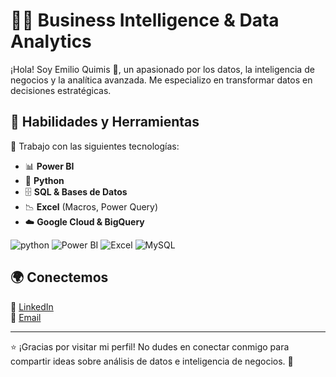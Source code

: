 # 👨‍💻 Business Intelligence & Data Analytics  

¡Hola! Soy Emilio Quimis 👋, un apasionado por los datos, la inteligencia de negocios y la analítica avanzada. Me especializo en transformar datos en decisiones estratégicas.

## 💼 Habilidades y Herramientas  
🚀 Trabajo con las siguientes tecnologías:  
- 📊 **Power BI**  
- 🐍 **Python**  
- 🗄️ **SQL & Bases de Datos**  
- 📉 **Excel** (Macros, Power Query)  
- ☁️ **Google Cloud & BigQuery**
<img  alt="python" src ="https://img.shields.io/badge/Python-14354C?style=for-the-badge&logo=python&logoColor=white"/>
<img alt="Power BI" src="https://img.shields.io/badge/Power%20BI-F2C811?style=for-the-badge&logo=power-bi&logoColor=black"/>
<img alt="Excel" src="https://img.shields.io/badge/Excel-217346?style=for-the-badge&logo=microsoft-excel&logoColor=white"/>
<img alt="MySQL" src="https://img.shields.io/badge/MySQL-4479A1?style=for-the-badge&logo=mysql&logoColor=white"/>



## 🌍 Conectemos  
💼 [LinkedIn](https://www.linkedin.com/in/emilio-andres-quimis-muentes-569565196)  
📧 [Email](mailto:emilioqm89@gmail.com)    

---

⭐ ¡Gracias por visitar mi perfil! No dudes en conectar conmigo para compartir ideas sobre análisis de datos e inteligencia de negocios. 🚀
